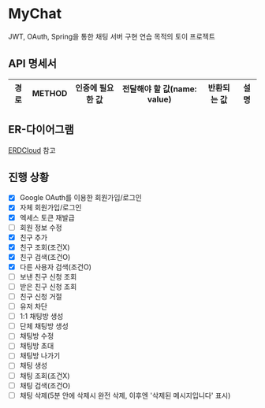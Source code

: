 # MyChat

JWT, OAuth, Spring을 통한 채팅 서버 구현 연습 목적의 토이 프로젝트

## API 명세서
|경로|METHOD|인증에 필요한 값|전달해야 할 값(name: value)|반환되는 값|설명|
|---|---|---|---|---|---|

## ER-다이어그램
[ERDCloud](https://www.erdcloud.com/d/wjeAJAgfieEpQtStm) 참고

## 진행 상황
- [x] Google OAuth를 이용한 회원가입/로그인
- [x] 자체 회원가입/로그인
- [x] 엑세스 토큰 재발급
- [ ] 회원 정보 수정
- [x] 친구 추가
- [x] 친구 조회(조건X)
- [x] 친구 검색(조건O)
- [x] 다른 사용자 검색(조건O)
- [ ] 보낸 친구 신청 조회
- [ ] 받은 친구 신청 조회
- [ ] 친구 신청 거절
- [ ] 유저 차단
- [ ] 1:1 채팅방 생성
- [ ] 단체 채팅방 생성
- [ ] 채팅방 수정
- [ ] 채팅방 초대
- [ ] 채팅방 나가기
- [ ] 채팅 생성
- [ ] 채팅 조회(조건X)
- [ ] 채팅 검색(조건O)
- [ ] 채팅 삭제(5분 안에 삭제시 완전 삭제, 이후엔 '삭제된 메시지입니다' 표시)
